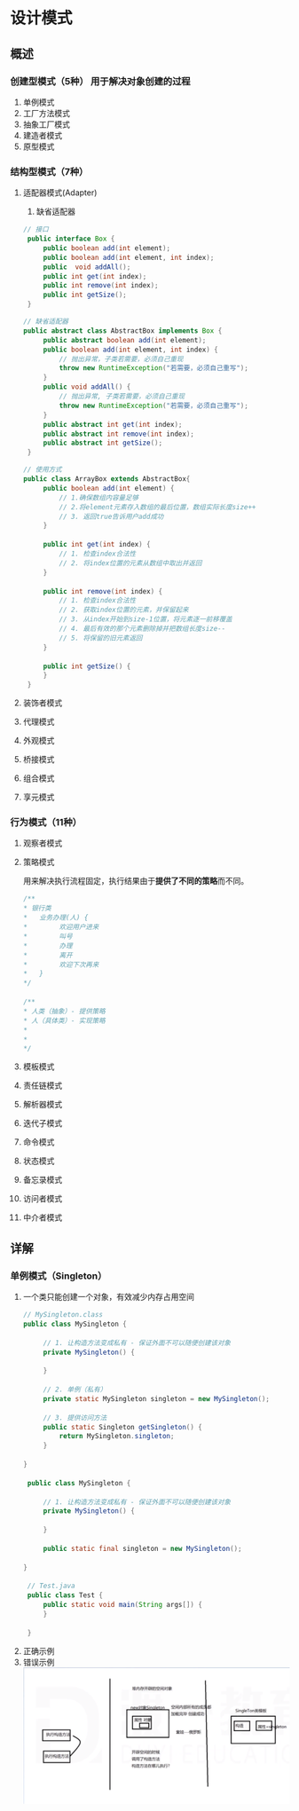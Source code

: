 # 设计模式
## 概述
### 创建型模式（5种）    用于解决对象创建的过程
1. 单例模式
2. 工厂方法模式
3. 抽象工厂模式
4. 建造者模式
5. 原型模式
### 结构型模式（7种）
1. 适配器模式(Adapter)
   1. 缺省适配器
   ```java
   // 接口
    public interface Box {
        public boolean add(int element);
        public boolean add(int element, int index);
        public  void addAll();
        public int get(int index);
        public int remove(int index);
        public int getSize();
    }
   ```
   ```java
   // 缺省适配器
   public abstract class AbstractBox implements Box {
        public abstract boolean add(int element);
        public boolean add(int element, int index) {
            // 抛出异常，子类若需要，必须自己重现
            throw new RuntimeException("若需要，必须自己重写");
        }
        public void addAll() {
            // 抛出异常, 子类若需要，必须自己重现
            throw new RuntimeException("若需要，必须自己重写");
        }
        public abstract int get(int index);
        public abstract int remove(int index);
        public abstract int getSize();  
    }
   ```
   ```java
   // 使用方式
   public class ArrayBox extends AbstractBox{
        public boolean add(int element) {
            // 1.确保数组内容量足够
            // 2.将element元素存入数组的最后位置，数组实际长度size++
            // 3. 返回true告诉用户add成功
        }

        public int get(int index) {
            // 1. 检查index合法性
            // 2. 将index位置的元素从数组中取出并返回
        }

        public int remove(int index) {
            // 1. 检查index合法性
            // 2. 获取index位置的元素，并保留起来
            // 3. 从index开始到size-1位置，将元素逐一前移覆盖
            // 4. 最后有效的那个元素删除掉并把数组长度size--
            // 5. 将保留的旧元素返回
        }

        public int getSize() {
        }
    }
   ```

2. 装饰者模式
3. 代理模式
4. 外观模式
5. 桥接模式
6. 组合模式
7. 享元模式
### 行为模式（11种）
1. 观察者模式
2. 策略模式
   
   用来解决执行流程固定，执行结果由于**提供了不同的策略**而不同。
   ```java
   /**
   * 银行类
   *   业务办理(人) {
   *        欢迎用户进来
   *        叫号
   *        办理
   *        离开
   *        欢迎下次再来
   *   }
   */

   /**
   * 人类（抽象）- 提供策略
   * 人（具体类）- 实现策略
   *
   *
   */
   ```
3. 模板模式
4. 责任链模式
5. 解析器模式
6. 迭代子模式
7. 命令模式
8. 状态模式
9.  备忘录模式
10. 访问者模式
11. 中介者模式
## 详解
### 单例模式（Singleton）
1. 一个类只能创建一个对象，有效减少内存占用空间
   ```java
   // MySingleton.class
   public class MySingleton {
        
        // 1. 让构造方法变成私有 - 保证外面不可以随便创建该对象
        private MySingleton() {

        }

        // 2. 单例（私有）
        private static MySingleton singleton = new MySingleton();

        // 3. 提供访问方法
        public static Singleton getSingleton() {
            return MySingleton.singleton;
        }

   }

    public class MySingleton {
        
        // 1. 让构造方法变成私有 - 保证外面不可以随便创建该对象
        private MySingleton() {

        }

        public static final singleton = new MySingleton();

   }

    // Test.java
    public class Test {
        public static void main(String args[]) {
        }

    }
   ```
2. 正确示例
3. 错误示例
   ![](images/12.png)